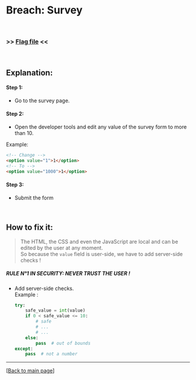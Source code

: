 # Breach: Survey


<br>

### >> [Flag file](../flag) <<

<br>


## Explanation:


#### Step 1:

- Go to the survey page.


#### Step 2:

- Open the developer tools and edit any value of the survey form to more than 10.

Example:
```html
<!-- Change -->
<option value="1">1</option>
<!-- To -->
<option value="1000">1</option>
```


#### Step 3:

- Submit the form


<br>


## How to fix it:

> The HTML, the CSS and even the JavaScript are local and can be edited by the user at any moment.<br>
> So because the `value` field is user-side, we have to add server-side checks !

##### RULE N°1 IN SECURITY: NEVER TRUST THE USER !

- Add server-side checks.<br>
  Example :<br>
  ```py
  try:
      safe_value = int(value)
      if 0 < safe_value <= 10:
          # safe
          # ...
          # ...
      else:
          pass  # out of bounds
  except:
      pass  # not a number
  ```


---

[[Back to main page](/#darkly)]
